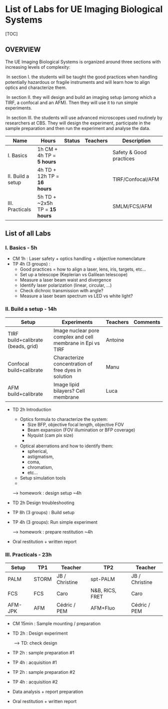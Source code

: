 # List of Labs for UE Imaging Biological Systems

[TOC]

## OVERVIEW

The UE Imaging Biological Systems is organized around three sections with increasing levels of complexity:

​	In section I. the students will be taught the good practices when handling potentially hazardous or fragile instruments and will learn how to align optics and characterize them. 

​	In section II. they will design and build an imaging setup (among which a TIRF, a confocal and an AFM). Then they will use it to run simple experiments.

​	In section III. the students will use advanced microscopes used routinely by researchers at CBS. They will design the experiment, participate in the sample preparation and then run the experiment and analyse the data.

| Name | Hours | Status | Teachers | Description |
| ------------ |----| ------ | ------- | ----------- |
| I. Basics | 1h CM + 4h TP = **5 hours** |       |         | Safety & Good practices |
| II. Build a setup | 4h TD + 12h TP = **16 hours** |      |         | TIRF/Confocal/AFM |
| III. Practicals | 5h TD + ~2x5h TP = **15 hours** |      |         | SMLM/FCS/AFM |

## List of all Labs 



### I. Basics - 5h

* CM 1h : Laser safety + optics handling + objective nomenclature
* TP 4h (3 groups) : 
  * Good practices = how to align a laser, lens, iris, targets, etc...
  * Set up a telescope (Keplerian vs Galilean telescope)
  * Measure a laser beam waist and divergence
  * Identify laser polarization (linear, circular, ...)
  * Check dichroic transmission with angle?
  * Measure a laser beam spectrum vs LED vs white light?



### II. Build a setup - 14h

| Setup | Experiments | Teachers | Comments |
| ----- | ----------- | -------- | ----------- |
| TIRF build+calibrate (beads, grid) | Image nuclear pore complex and cell membrane in Epi vs TIRF | Antoine |             |
| Confocal build+calibrate | Characterize concentration of free dyes in solution | Manu ||
| AFM build+calibrate | Image lipid bilayers? Cell membrane | Luca ||

* TD 2h Introduction 

  *  Optics formula to characterize the system:
     *  Size BFP, objective focal length, objective FOV
     *  Beam expansion (FOV illumination or BFP coverage)
     *  Nyquist (cam pix size)
     *  
  *  Optical aberrations and how to identify them:
     *  spherical, 
     *  astigmatism, 
     *  coma, 
     *  chromatism, 
     *  etc...
  *  Setup simulation tools
  *  

  --> homework : design setup ~4h

* TD 2h Design troubleshooting

* TP 8h (3 groups) : Build setup 

* TP 4h  (3 groups): Run simple experiment

  --> homework : prepare restitution ~4h
  
* Oral restitution + written report

### III. Practicals - 23h

| Setup | TP1 | Teacher | TP2 |Teacher |
| ---- | ------ | ------- | ----------- |----------- |
|  PALM  | STORM | JB / Christine | spt-PALM | JB / Christine |
|  FCS    | FCS | Caro | N&B, RICS, FRET | Caro |
|  AFM-JPK  | AFM | Cédric / PEM | AFM+Fluo | Cédric / PEM |

* CM 15min :  Sample mounting / preparation

* TD 2h : Design experiment

  ​	--> TD: check design

* TP 2h : sample preparation #1

* TP 4h : acquisition #1

* TP 2h : sample preparation #2

* TP 4h : acquisition #2

* Data analysis + report preparation

* Oral restitution + written report